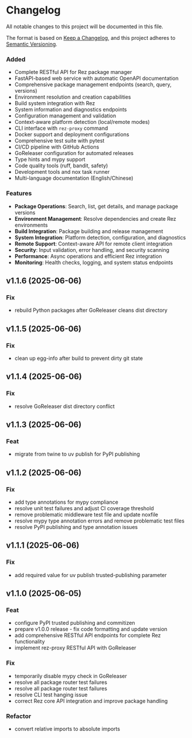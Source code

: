 # Changelog

All notable changes to this project will be documented in this file.

The format is based on [Keep a Changelog](https://keepachangelog.com/en/1.0.0/),
and this project adheres to [Semantic Versioning](https://semver.org/spec/v2.0.0.html).


### Added
- Complete RESTful API for Rez package manager
- FastAPI-based web service with automatic OpenAPI documentation
- Comprehensive package management endpoints (search, query, versions)
- Environment resolution and creation capabilities
- Build system integration with Rez
- System information and diagnostics endpoints
- Configuration management and validation
- Context-aware platform detection (local/remote modes)
- CLI interface with `rez-proxy` command
- Docker support and deployment configurations
- Comprehensive test suite with pytest
- CI/CD pipeline with GitHub Actions
- GoReleaser configuration for automated releases
- Type hints and mypy support
- Code quality tools (ruff, bandit, safety)
- Development tools and nox task runner
- Multi-language documentation (English/Chinese)

### Features
- **Package Operations**: Search, list, get details, and manage package versions
- **Environment Management**: Resolve dependencies and create Rez environments
- **Build Integration**: Package building and release management
- **System Integration**: Platform detection, configuration, and diagnostics
- **Remote Support**: Context-aware API for remote client integration
- **Security**: Input validation, error handling, and security scanning
- **Performance**: Async operations and efficient Rez integration
- **Monitoring**: Health checks, logging, and system status endpoints

[Unreleased]: https://github.com/loonghao/rez-proxy/compare/v1.0.0...HEAD
[1.0.0]: https://github.com/loonghao/rez-proxy/releases/tag/v1.0.0

## v1.1.6 (2025-06-06)

### Fix

- rebuild Python packages after GoReleaser cleans dist directory

## v1.1.5 (2025-06-06)

### Fix

- clean up egg-info after build to prevent dirty git state

## v1.1.4 (2025-06-06)

### Fix

- resolve GoReleaser dist directory conflict

## v1.1.3 (2025-06-06)

### Feat

- migrate from twine to uv publish for PyPI publishing

## v1.1.2 (2025-06-06)

### Fix

- add type annotations for mypy compliance
- resolve unit test failures and adjust CI coverage threshold
- remove problematic middleware test file and update noxfile
- resolve mypy type annotation errors and remove problematic test files
- resolve PyPI publishing and type annotation issues

## v1.1.1 (2025-06-06)

### Fix

- add required value for uv publish trusted-publishing parameter

## v1.1.0 (2025-06-05)

### Feat

- configure PyPI trusted publishing and commitizen
- prepare v1.0.0 release - fix code formatting and update version
- add comprehensive RESTful API endpoints for complete Rez functionality
- implement rez-proxy RESTful API with GoReleaser

### Fix

- temporarily disable mypy check in GoReleaser
- resolve all package router test failures
- resolve all package router test failures
- resolve CLI test hanging issue
- correct Rez core API integration and improve package handling

### Refactor

- convert relative imports to absolute imports
